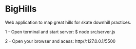 # BigHills
Web application to map great hills for skate downhill practices.

1 - Open terminal and start server:
    $ node src/server.js

2 - Open your browser and acess:
    http//:127.0.0.1/5500

